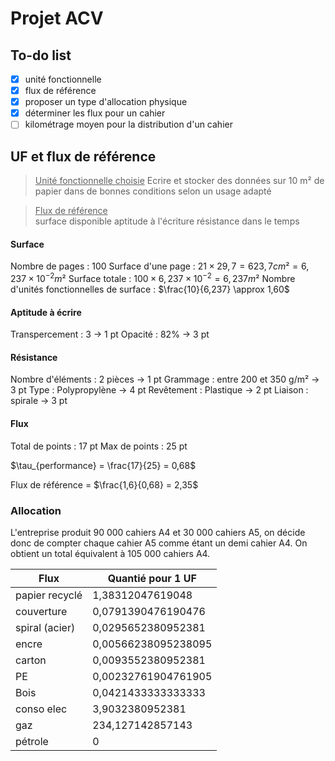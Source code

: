 # Projet ACV

## To-do list

- [x] unité fonctionnelle
- [x] flux de référence
- [x] proposer un type d'allocation physique
- [x] déterminer les flux pour un cahier
- [ ] kilométrage moyen pour la distribution d'un cahier

## UF et flux de référence

> <u>Unité fonctionnelle choisie</u>
>	Ecrire et stocker des données sur 10 m² de papier dans de bonnes conditions selon un usage adapté

> <u>Flux de référence</u>  
> 	surface disponible
> 	aptitude à l'écriture
> 	résistance dans le temps

#### Surface

Nombre de pages : 100
Surface d'une page : $21 \times 29,7 = 623,7 cm² = 6,237 \times 10^{-2} m²$ 
Surface totale : $100 \times 6,237 \times 10^{-2}  = 6,237 m²$
Nombre d'unités fonctionnelles de surface : $\frac{10}{6,237} \approx 1,60$

#### Aptitude à écrire

Transpercement : 3 -> 1 pt
Opacité : 82% -> 3 pt
#### Résistance

Nombre d'éléments : 2 pièces -> 1 pt
Grammage : entre 200 et 350 g/m² -> 3 pt
Type : Polypropylène -> 4 pt
Revêtement : Plastique -> 2 pt
Liaison : spirale -> 3 pt

#### Flux

Total de points : 17 pt
Max de points : 25 pt

$\tau_{performance} = \frac{17}{25} = 0,68$

Flux de référence = $\frac{1,6}{0,68} = 2,35$

### Allocation

L'entreprise produit 90 000 cahiers A4 et 30 000 cahiers A5, on décide donc de compter chaque cahier A5 comme étant un demi cahier A4. On obtient un total équivalent à 105 000 cahiers A4.

| Flux           | Quantié pour 1 UF   |
| -------------- | ------------------- |
| papier recyclé | 1,38312047619048    |
| couverture     | 0,0791390476190476  |
| spiral (acier) | 0,0295652380952381  |
| encre          | 0,00566238095238095 |
| carton         | 0,0093552380952381  |
| PE             | 0,00232761904761905 |
| Bois           | 0,0421433333333333  |
| conso elec     | 3,9032380952381     |
| gaz            | 234,127142857143    |
| pétrole        | 0                   |

